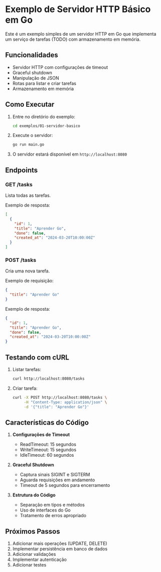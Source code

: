 # Exemplo de Servidor HTTP Básico em Go

Este é um exemplo simples de um servidor HTTP em Go que implementa um serviço de tarefas (TODO) com armazenamento em memória.

## Funcionalidades

- Servidor HTTP com configurações de timeout
- Graceful shutdown
- Manipulação de JSON
- Rotas para listar e criar tarefas
- Armazenamento em memória

## Como Executar

1. Entre no diretório do exemplo:
   ```bash
   cd exemplos/01-servidor-basico
   ```

2. Execute o servidor:
   ```bash
   go run main.go
   ```

3. O servidor estará disponível em `http://localhost:8080`

## Endpoints

### GET /tasks
Lista todas as tarefas.

Exemplo de resposta:
```json
[
  {
    "id": 1,
    "title": "Aprender Go",
    "done": false,
    "created_at": "2024-03-20T10:00:00Z"
  }
]
```

### POST /tasks
Cria uma nova tarefa.

Exemplo de requisição:
```json
{
  "title": "Aprender Go"
}
```

Exemplo de resposta:
```json
{
  "id": 1,
  "title": "Aprender Go",
  "done": false,
  "created_at": "2024-03-20T10:00:00Z"
}
```

## Testando com cURL

1. Listar tarefas:
   ```bash
   curl http://localhost:8080/tasks
   ```

2. Criar tarefa:
   ```bash
   curl -X POST http://localhost:8080/tasks \
        -H "Content-Type: application/json" \
        -d '{"title": "Aprender Go"}'
   ```

## Características do Código

1. **Configurações de Timeout**
   - ReadTimeout: 15 segundos
   - WriteTimeout: 15 segundos
   - IdleTimeout: 60 segundos

2. **Graceful Shutdown**
   - Captura sinais SIGINT e SIGTERM
   - Aguarda requisições em andamento
   - Timeout de 5 segundos para encerramento

3. **Estrutura do Código**
   - Separação em tipos e métodos
   - Uso de interfaces do Go
   - Tratamento de erros apropriado

## Próximos Passos

1. Adicionar mais operações (UPDATE, DELETE)
2. Implementar persistência em banco de dados
3. Adicionar validações
4. Implementar autenticação
5. Adicionar testes 